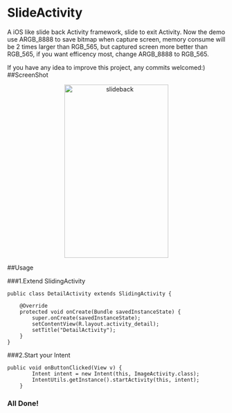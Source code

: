 SlideActivity
=============

A iOS like slide back Activity framework, slide to exit Activity. Now the demo use ARGB_8888 to save bitmap when capture screen, memory consume will be 2 times larger than RGB_565, but captured screen more better than RGB_565, if you want efficency most, change ARGB_8888 to RGB_565.

If you have any idea to improve this project, any commits welcomed:)
##ScreenShot
<p align="center">
  <img src="https://raw.github.com/chenjishi/SlideActivity/master/demo.gif" 
  alt="slideback" height="400" width="240"/>
</p>

##Usage

###1.Extend SlidingActivity
```
public class DetailActivity extends SlidingActivity {

    @Override
    protected void onCreate(Bundle savedInstanceState) {
        super.onCreate(savedInstanceState);
        setContentView(R.layout.activity_detail);
        setTitle("DetailActivity");
    }
}
```

###2.Start your Intent
```
public void onButtonClicked(View v) {
        Intent intent = new Intent(this, ImageActivity.class);
        IntentUtils.getInstance().startActivity(this, intent);
    }
```

### All Done!


